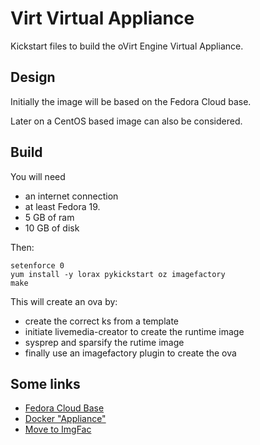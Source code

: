 
Virt Virtual Appliance
=======================

Kickstart files to build the oVirt Engine Virtual Appliance.


Design
------

Initially the image will be based on the Fedora Cloud base.

Later on a CentOS based image can also be considered.


Build
-----
You will need

* an internet connection
* at least Fedora 19.
* 5 GB of ram
* 10 GB of disk

Then:

    setenforce 0
    yum install -y lorax pykickstart oz imagefactory
    make

This will create an ova by:
* create the correct ks from a template
* initiate livemedia-creator to create the runtime image
* sysprep and sparsify the rutime image
* finally use an imagefactory plugin to create the ova 


Some links
----------

* [Fedora Cloud Base](https://git.fedorahosted.org/cgit/spin-kickstarts.git/tree/fedora-x86_64-cloud.ks)
* [Docker "Appliance"](https://fedoraproject.org/wiki/Changes/Docker_Cloud_Image)
* [Move to ImgFac](https://fedoraproject.org/wiki/Changes/Move_to_ImageFactory_For_Cloud_Image_Creation)

